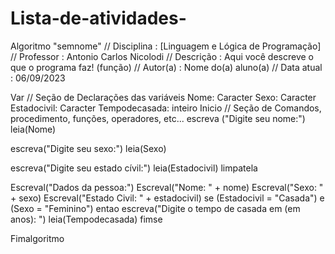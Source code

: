 # Lista-de-atividades-
Algoritmo "semnome"
// Disciplina   : [Linguagem e Lógica de Programação]
// Professor   : Antonio Carlos Nicolodi 
// Descrição   : Aqui você descreve o que o programa faz! (função)
// Autor(a)    : Nome do(a) aluno(a)
// Data atual  : 06/09/2023

Var
   // Seção de Declarações das variáveis
   Nome: Caracter
   Sexo: Caracter
   Estadocivil: Caracter
   Tempodecasada: inteiro
Inicio
   // Seção de Comandos, procedimento, funções, operadores, etc...
   escreva ("Digite seu nome:")
   leia(Nome)

   escreva("Digite seu sexo:")
   leia(Sexo)

   escreva("Digite seu estado cívil:")
   leia(Estadocivil)
    limpatela

   Escreval("Dados da pessoa:")
   Escreval("Nome: " + nome)
   Escreval("Sexo: " + sexo)
   Escreval("Estado Civil: " + estadocivil)
   se (Estadocivil = "Casada") e (Sexo = "Feminino") entao
      escreva("Digite o tempo de casada em (em anos): ")
      leia(Tempodecasada)
   fimse

   Fimalgoritmo
